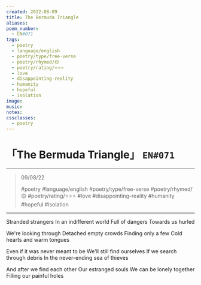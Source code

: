 ```yaml
---
created: 2022-08-09
title: The Bermuda Triangle
aliases:
poem_number:
  - EN#071
tags:
  - poetry
  - language/english
  - poetry/type/free-verse
  - poetry/rhymed/🟡
  - poetry/rating/⭐⭐⭐
  - love
  - disappointing-reality
  - humanity
  - hopeful
  - isolation
image:
music:
notes:
cssclasses:
  - poetry
---
```

# 「The Bermuda Triangle」 `EN#071`

---

> 09/08/22
> 
> #poetry 
> #language/english 
> #poetry/type/free-verse 
> #poetry/rhymed/🟡 
> #poetry/rating/⭐⭐⭐ 
> #love #disappointing-reality #humanity #hopeful #isolation 

---

Stranded strangers
In an indifferent world
Full of dangers
Towards us hurled

We're looking through
Detached empty crowds
Finding only a few
Cold hearts and warm tongues

Even if it was never meant to be
We'll still find ourselves
If we search through debris
In the never-ending sea of thieves

And after we find each other
Our estranged souls
We can be lonely together
Filling our painful holes